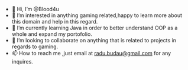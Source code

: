 - 👋 Hi, I’m @Blood4u
- 👀 I’m interested in anything gaming related,happy to learn more about this domain and help in this regard.
- 🌱 I’m currently learning Java in order to better understand OOP as a whole and expand my portofolio.
- 💞️ I’m looking to collaborate on anything that is related to projects in regards to gaming.
- 📫 How to reach me ,just email at radu.budau@gmail.com for any inquires.

<!---
Blood4u/Blood4u is a ✨ special ✨ repository because its `README.md` (this file) appears on your GitHub profile.
You can click the Preview link to take a look at your changes.
--->
